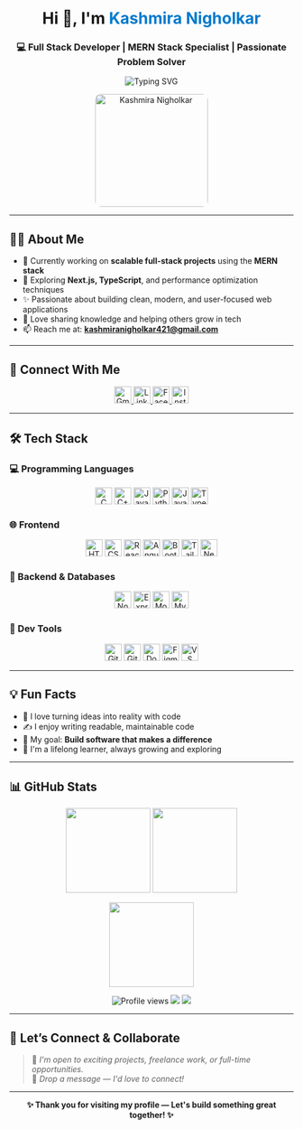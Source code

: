 <h1 align="center">Hi 👋, I'm <span style="color:#007acc;"><strong>Kashmira Nigholkar</strong></span></h1>
<h3 align="center">💻 Full Stack Developer | MERN Stack Specialist | Passionate Problem Solver</h3>

<p align="center">
  <img src="https://readme-typing-svg.herokuapp.com?font=Fira+Code&size=18&duration=3000&pause=1000&color=36BCF7&center=true&vCenter=true&width=500&lines=Full+Stack+Developer;MERN+Stack+Expert;Open+Source+Contributor;Designing+Scalable+Apps;Always+Learning+and+Building" alt="Typing SVG" />
</p>

<p align="center">
  <img src="https://github.com/user-attachments/assets/5879f7f8-697f-4ddf-9c88-e3484abccdfb" width="200" alt="Kashmira Nigholkar" style="border-radius:10px;" />
</p>

---

## 👩‍💻 About Me

- 🔭 Currently working on **scalable full-stack projects** using the **MERN stack**
- 🌱 Exploring **Next.js, TypeScript**, and performance optimization techniques
- ✨ Passionate about building clean, modern, and user-focused web applications
- 💬 Love sharing knowledge and helping others grow in tech
- 📫 Reach me at: **kashmiranigholkar421@gmail.com**

---

## 📲 Connect With Me

<p align="center">
  <a href="mailto:kashmiranigholkar421@gmail.com" target="_blank">
    <img src="https://img.icons8.com/color/48/gmail-new.png" width="30" title="Gmail" />
  </a>
  <a href="https://www.linkedin.com/in/kashmira1234" target="_blank">
    <img src="https://img.icons8.com/color/48/linkedin.png" width="30" title="LinkedIn" />
  </a>
  <a href="https://m.facebook.com/kashmira.nigholkar" target="_blank">
    <img src="https://img.icons8.com/color/48/facebook-new.png" width="30" title="Facebook" />
  </a>
  <a href="https://www.instagram.com/kashmira_nigholkar" target="_blank">
    <img src="https://img.icons8.com/fluency/48/instagram-new.png" width="30" title="Instagram" />
  </a>
</p>

---

## 🛠 Tech Stack

### 💻 Programming Languages
<p align="center">
  <img src="https://img.icons8.com/color/48/c-programming.png" title="C" width="30"/>
  <img src="https://img.icons8.com/color/48/c-plus-plus-logo.png" title="C++" width="30"/>
  <img src="https://img.icons8.com/color/48/java-coffee-cup-logo.png" title="Java" width="30"/>
  <img src="https://img.icons8.com/color/48/python--v1.png" title="Python" width="30"/>
  <img src="https://img.icons8.com/color/48/javascript--v1.png" title="JavaScript" width="30"/>
  <img src="https://img.icons8.com/color/48/typescript.png" title="TypeScript" width="30"/>
</p>

### 🌐 Frontend
<p align="center">
  <img src="https://img.icons8.com/color/48/html-5--v1.png" title="HTML5" width="30"/>
  <img src="https://img.icons8.com/color/48/css3.png" title="CSS3" width="30"/>
  <img src="https://img.icons8.com/officel/40/react.png" title="React.js" width="30"/>
  <img src="https://img.icons8.com/color/48/angularjs.png" title="Angular" width="30"/>
  <img src="https://img.icons8.com/color/48/bootstrap.png" title="Bootstrap" width="30"/>
  <img src="https://img.icons8.com/color/48/tailwind_css.png" title="Tailwind CSS" width="30"/>
  <img src="https://cdn.worldvectorlogo.com/logos/next-js.svg" title="Next.js" width="30"/>
</p>

### 🔧 Backend & Databases
<p align="center">
  <img src="https://img.icons8.com/color/48/nodejs.png" title="Node.js" width="30"/>
  <img src="https://img.icons8.com/color/48/express.png" title="Express.js" width="30"/>
  <img src="https://img.icons8.com/color/48/mongodb.png" title="MongoDB" width="30"/>
  <img src="https://img.icons8.com/color/48/mysql-logo.png" title="MySQL" width="30"/>
</p>

### 🧰 Dev Tools
<p align="center">
  <img src="https://img.icons8.com/color/48/git.png" title="Git" width="30"/>
  <img src="https://img.icons8.com/ios-glyphs/48/github.png" title="GitHub" width="30"/>
  <img src="https://img.icons8.com/color/48/docker.png" title="Docker" width="30"/>
  <img src="https://img.icons8.com/color/48/figma--v1.png" title="Figma" width="30"/>
  <img src="https://img.icons8.com/color/48/visual-studio-code-2019.png" title="VS Code" width="30"/>
</p>

---

## 💡 Fun Facts

- 🚀 I love turning ideas into reality with code
- ✍️ I enjoy writing readable, maintainable code
- 🎯 My goal: **Build software that makes a difference**
- 🌱 I'm a lifelong learner, always growing and exploring

---

## 📊 GitHub Stats

<p align="center">
  <img src="https://github-readme-stats.vercel.app/api?username=kashmiranigholkar&show_icons=true&theme=tokyonight&hide_border=true" height="150" />
  <img src="https://github-readme-streak-stats.herokuapp.com/?user=kashmiranigholkar&theme=tokyonight&hide_border=true" height="150" />
</p>

<p align="center">
  <img src="https://github-readme-stats.vercel.app/api/top-langs/?username=kashmiranigholkar&layout=compact&theme=tokyonight&hide_border=true" height="150" />
</p>

<p align="center">
  <img src="https://komarev.com/ghpvc/?username=kashmiranigholkar&label=Profile%20Views&color=0e75b6&style=flat" alt="Profile views" />
  <img src="https://img.shields.io/github/followers/kashmiranigholkar?label=Followers&style=social" />
  <img src="https://img.shields.io/github/stars/kashmiranigholkar?label=Stars&style=social" />
</p>

---

## 📣 Let’s Connect & Collaborate

> 🌟 *I'm open to exciting projects, freelance work, or full-time opportunities.*  
> 💬 *Drop a message — I'd love to connect!*

---

<p align="center">
  <strong>✨ Thank you for visiting my profile — Let's build something great together! ✨</strong>
</p>
